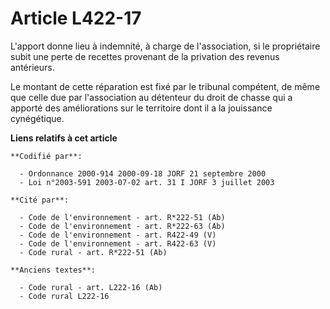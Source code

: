 # Article L422-17

L'apport donne lieu à indemnité, à charge de l'association, si le propriétaire subit une perte de recettes provenant de la
privation des revenus antérieurs.

Le montant de cette réparation est fixé par le tribunal compétent, de même que celle due par l'association au détenteur du
droit de chasse qui a apporté des améliorations sur le territoire dont il a la jouissance cynégétique.

**Liens relatifs à cet article**

	**Codifié par**:

	  - Ordonnance 2000-914 2000-09-18 JORF 21 septembre 2000
	  - Loi n°2003-591 2003-07-02 art. 31 I JORF 3 juillet 2003

	**Cité par**:

	  - Code de l'environnement - art. R*222-51 (Ab)
	  - Code de l'environnement - art. R*222-63 (Ab)
	  - Code de l'environnement - art. R422-49 (V)
	  - Code de l'environnement - art. R422-63 (V)
	  - Code rural - art. R*222-51 (Ab)

	**Anciens textes**:

	  - Code rural - art. L222-16 (Ab)
	  - Code rural L222-16
